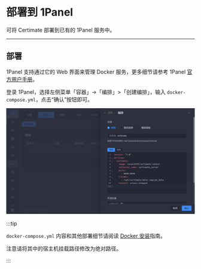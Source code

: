 ﻿# 部署到 1Panel

可将 Certimate 部署到已有的 1Panel 服务中。

---

## 部署

1Panel 支持通过它的 Web 界面来管理 Docker 服务，更多细节请参考 1Panel [官方用户手册](https://1panel.dev/docs/user_manual/containers/compose.html)。

登录 1Panel，选择左侧菜单「容器」->「编排」>「创建编排」，输入 `docker-compose.yml`，点击“确认”按钮即可。

![屏幕截图](https://github.com/certimate-go/docs/blob/main/assets/gh/installation_1panel.zh.png?raw=true)

:::tip

`docker-compose.yml` 内容和其他部署细节请阅读 [Docker 安装](/docs/getting-started/installation/docker)指南。

注意请将其中的宿主机挂载路径修改为绝对路径。

:::
